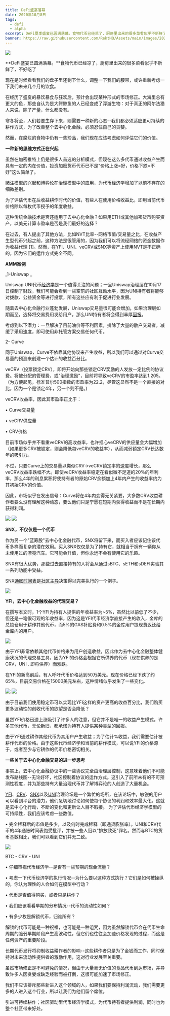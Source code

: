 ```yaml
---
title: DeFi盛宴落幕
date: 2020年10月8日
tags:
  - defi
  - alpha
excerpt: DeFi夏季盛宴已圆满落幕。食物代币已经凉了，厨房里出来的很多菜肴似乎不新鲜了，不好吃了现在是时候看看我们的盘子里还剩下什么，调整一下我们的腰带，或许重新考虑一下我们未来几个月的饮食。
banner: https://raw.githubusercontent.com/RektHQ/Assets/main/images/2020/10/banner-5.jpg
---
```


![](https://raw.githubusercontent.com/RektHQ/Assets/main/images/2020/10/banner-5.jpg)

**DeFi盛宴已圆满落幕。**食物代币已经凉了，厨房里出来的很多菜肴似乎不新鲜了，不好吃了

现在是时候看看我们的盘子里还剩下什么，调整一下我们的腰带，或许重新考虑一下我们未来几个月的饮食。

在经历了盛夏的暴饮暴食与狂欢后，预计会出现某种形式的市场修正。大海里总有更大的鱼，那些自认为是大鳄鲸鱼的人已经变成了浮游生物：对于真正的阿尔法猎人来说，除了产量，什么都没有。

寒冬将至，人们若要生存下来，则需要一种新的心态--我们都必须适应更可持续的耕作方式，为了改善整个去中心化金融，必须忍住自己的贪婪。

然而，在腐烂的食物中仍有一些珍品，我们现在应该考虑如何评估它们的价值。

**一种新的思维方式正在兴起**

虽然在加密推特上仍是很多人首选的分析模式，但现在这么多代币通过收益产生而具有一定的内在价值，投资加密货币代币已不是"价格上涨=好，价格下跌=不好"这么简单了。

赌注模型的兴起和博弈论在治理模型中的应用，为代币经济学增加了以前不存在的细微差别。

为了评估代币在后收益耕作时代的价值，有些人在使用价格收益比，即用当前代币价格除以每枚代币授予的年度收益。

这种传统金融技术是否还适用于去中心化金融？如果用ETH或其他加密货币购买资产，以美元计算市盈率是否是我们最好的选择？

在过去，有人提出了其他方法，比如NVT比率--网络市值/交易量之比，在收益产生型代币兴起之前，这种方法是很管用的，因为我们可以将流经网络的资金数据作为收益代理 [1]。然而，在YFI、UNI、veCRV或SNX等资产上使用NVT是不正确的，因为它们的运作方式完全不同。

**AMM案例**

_1-Uniswap _

Uniswap UNI代币[经济学](https://uniswap.org/blog/uni/)是一个值得关注的问题；一旦Uniswap治理层在10月17日控制了财政，我们可能会看到一些空前的社区互动水平，因为UNI持有者将能够对拨款、公益资金等进行投票，所有这些应有利于促进行业发展。

随着去中心化金融行业蓬勃发展，Uniswap交易量很可能会增加，如果治理层如期而至，选择将交易费用发给用户，那么UNI持有者将会得到丰厚[回报](https://gov.uniswap.org/t/poll-how-would-we-structure-a-fee-reward/5790)。

考虑到以下潜力：一旦解决了目前油价等不利因素，排除了大量的散户交易者，减缓了采用速度，即可使用非托管方案交易任何代币。

2- Curve

同于Uniswap，Curve不依靠其他协议来产生收益，所以我们可以通过对Curve交易量的预测来创建一个估计的收益百分比。

veCRV（投票锁定CRV），即将开始向那些锁定CRV奖励的人发放一定比例的协议费。将被分配的管理费，或"治理激励"，目前将导致veCRV的市盈率达到1.205。（为方便起见，标准普尔500指数的市盈率为22.2，尽管这显然不是一个直接的对比，因为一个是锁定4年，另一个则不是。)

veCRV收益率，因此其市盈率正比于：

•	Curve交易量

•	veCRV供应量

•	CRV价格

目前市场似乎并不看重veCRV的高收益率，也许担心veCRV的供应量会大幅增加（如果更多CRV被锁定，则会降低每veCRV的收益率），从而减弱锁定CRV长达数年的吸引力。

不过，只要Curve上的交易量以类似CRV->veCRV锁定率的速度增长，那么veCRV收益率跌幅不大。即使veCRV收益率稳定在看似微不足道的20%的年利率，那么4年的利息累积将使持有者的原始CRV余额加上4年内产生的收益率约为其初始CRV的价值。

因此，市场似乎在发出信号：Curve将在4年内变得无关紧要，大多数CRV收益耕作者要么没有理解这种动态，要么他们只是宁愿在短期内获得收益而不是在长期内获得利润。

![](https://raw.githubusercontent.com/RektHQ/Assets/main/images/2020/10/vecrv.jpg)
![](https://raw.githubusercontent.com/RektHQ/Assets/main/images/2020/10/fisk.jpg)


**SNX，不仅仅是一个代币**

作为另一个"蓝筹股"去中心化金融代币，SNX将留下来，而买入者应该记住该代币多样而复杂的潜在效用。买入SNX仅仅是为了持有它，就相当于拥有一辆你从未使用过的漂亮汽车。它可能会升值，但你永远不会有使用它的乐趣。

SNX有很大优势，那些过去直接持有的人将会从通过sBTC、sETH和sDEFI实验其一系列功能中受益。

SNX[通胀时间表](https://docs.google.com/spreadsheets/d/1a5r9aFP5bh6wGG4-HIW2MWPf4yMthZvesZOurnG-v_8/edit#gid=0)是[社区主导](https://blog.synthetix.io/reaching-monetary-policy-consensus/)决策得以完美执行的一个例子。 

![](https://raw.githubusercontent.com/RektHQ/Assets/main/images/2020/10/snx-inflation.png)

**YFI，去中心化金融收益的代理交易？**

在撰写本文时，1个YFI为持有人提供的年收益率为~5%，虽然比以前低了不少，但还是一笔很可观的年收益率，因为这是YFI代币经济学直接产生的收入，金库的总锁仓用于耕作其他代币，而5%的GAS补贴费和0.5%的金库用户提现费返还给金库内的用户。 

![](https://lh6.googleusercontent.com/jzWIOd1yx1nYkQVKQaPAaGHzb3aqdKphLDUHbbZgr1osO7oMvJCfM2GVQOMCaQwPPIMet71ggn4URplQ70ae8_R7yEabhD4bFtVeG7mN4N8C6TtLbsJU9eruFUOii1RC8KaYr3jw)

由于YFI非常依赖其他代币价格来为用户创造收益，因此作为去中心化金融整体健康状况的代理交易工具，因为YFI的价格会根据它所供养的代币（现在供养的是CRV，UNI . 即将供养）而涨跌。

在YFI的新高前后，有人呼吁代币价格达到50万美元。现在价格已经下跌了约65%，目前交易价格在15000美元左右，这种情绪似乎发生了一些变化。 

![](https://raw.githubusercontent.com/RektHQ/Assets/main/images/2020/10/tyler.png)
![](https://raw.githubusercontent.com/RektHQ/Assets/main/images/2020/10/yfi.png)

由于目前我们使用稳定币可以实现比YFI这样的资产更高的收益百分比，我们购买更多波动性的创收代币的欲望是否会降低？

虽然YFI价格迅速上涨吸引了许多人的注意，但它并不是唯一的收益产生模式。许多其他代币，无论新旧，都承诺为持有人提供某种类型的回报。

由于YFI通过耕作其他代币为其用户产生收益；为了估计%收益，我们需要估计被耕作代币的价格。由于这些代币经济学和当前的耕作模式，可以说YFI的价格源于，或者至少与它耕作的代币价格密切相关。

**一些关于去中心化金融交易的进一步思考**

事实上，去中心化金融协议中的一些协议完全由治理层控制，这意味着他们不可能发布路线图--无论好坏，社区控制着协议的运作方式。这引入了前所未有的不可预测性程度，并为那些持有大量治理代币并了解博弈论的人创造了大量机会。

 [YFI](https://gov.yearn.finance/)、[CRV](https://gov.curve.fi/)、[SNX](https://research.synthetix.io/)以及[UNI](https://gov.uniswap.org/)治理论坛是一个繁忙的场所，在该论坛中，敏锐的用户可以看到平台的潜力，他们急切地讨论如何使每个协议的利润和效率最大化。这就是去中心化行动，不断的变化和更新让人目不暇接。
为了评估代币经济学模型的可持续性，我们应该考虑一些数值。

•	完全稀释后的市值是多少，以及何时完成稀释（即通货膨胀率）。UNI和CRV代币的4年通胀时间表饱受批评，并被一些人冠以"排放致死"罪名。然而与BTC的货币基数相比，我们可以看到它们并无二致。

![](https://raw.githubusercontent.com/RektHQ/Assets/main/images/2020/10/inflation3.png)

 BTC - CRV - UNI
 
•	仔细审视代币经济学--是否有一些预期的现金流量？

•	考虑一下代币经济学的执行情况--为什么要以这种方式执行？它们是如何被操纵的，你认为理性的人会如何在模型中行动？

•	代币是否值得购买，或者只是耕作？

•	我们应该看看早期的分布情况--代币的流动性如何？

•	有多少枚是解锁代币，归谁所有？

解锁的代币可能是一种祝福，也可能是一种诅咒，因为虽然解锁代币会在代币生命周期的脆弱早期阶段产生高波动性，但它们也往往会加速价格发现的过程，而这是任何资产的重要阶段。

长期代币发行将抑制收益耕作者的影响--这些耕作者只是为了金钱而工作，同时保持对未来流动性提供者的激励作用，这对行业发展至关重要。

虽然市场修正是不可避免的情况，但由于大量毫无价值的食品代币到达市场，并导致许多人因贪婪或缺乏经验而被打倒，这很可能加速了市场修正。

我们不应该排斥那些新进入这个领域的人，如果我们要保持利润流动，我们需要更多的人进入这个行业，所以让我们为他们留个席位。

引进可持续耕作；社区驱动型代币经济学模式，为代币持有者提供利润，同时也为整个社区带来好处。



